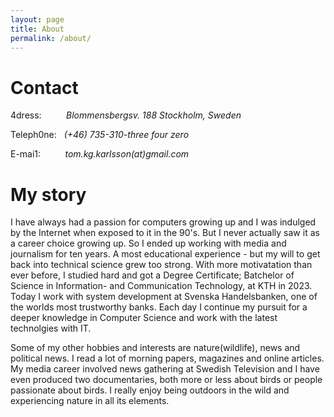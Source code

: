 ```yaml
---
layout: page
title: About
permalink: /about/
---
```


# Contact
4dress:&nbsp;&nbsp;&nbsp;&nbsp;&nbsp;&nbsp;&nbsp;&nbsp;&nbsp;&nbsp;_Blommensbergsv. 188_
            _Stockholm, Sweden_

Teleph0ne:&nbsp;&nbsp;&nbsp;_(+46) 735-310-three four zero_

E-mai1:&nbsp;&nbsp;&nbsp;&nbsp;&nbsp;&nbsp;&nbsp;&nbsp;&nbsp;&nbsp;_tom.kg.karlsson(at)gmail.com_

# My story
I have always had a passion for computers growing up and I was indulged by the Internet when exposed to it in the 90's. But I never actually saw it as a career choice growing up. So I ended up working with media and journalism for ten years. A most educational experience - but my will to get back into technical science grew too strong. With more motivatation than ever before, I studied hard and got a Degree Certificate; Batchelor of Science in Information- and Communication Technology, at KTH in 2023. Today I work with system development at Svenska Handelsbanken, one of the worlds most trustworthy banks. Each day I continue my pursuit for a deeper knowledge in Computer Science and work with the latest technolgies with IT.
 
Some of my other hobbies and interests are nature(wildlife), news and political news. I read a lot of morning papers, magazines and online articles. My media career involved news gathering at Swedish Television and I have even produced two documentaries, both more or less about birds or people passionate about birds. I really enjoy being outdoors in the wild and experiencing nature in all its elements.
 
